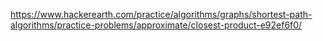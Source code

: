 https://www.hackerearth.com/practice/algorithms/graphs/shortest-path-algorithms/practice-problems/approximate/closest-product-e92ef6f0/
